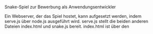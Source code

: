 Snake-Spiel zur Bewerbung als Anwendungsentwickler

Ein Webserver, der das Spiel hostet, kann aufgesetzt werden, indem serve.js über node.js ausgeführt wird. serve.js stellt die beiden anderen Dateien index.html und snake.js bereit. index.html ist über den <script>-Tag mit dem Code in Snake.js verknüpft. snake.js interagiert anschließend mit dem Canvas und dem Div der index.html.

PORT 1234, da ich nicht davon ausgehen kann, dass häufig verwendete Ports auf der Testmaschine frei sein werden.

Farben: Grün = Schlange/Snake/Player, Food wird durch eine PNG eines Apfels dargestellt. Diese skaliert sich ebenfalls nach den canvasDimensions, wie alles andere auch. Allerdings kann die Darstellung des Apfels einen kleinen Moment dauern, da ich diesen ueber eine URL eingebunden habe und dieser dann erst laden muss. Ich war mir nicht sicher wegen Urheberrechten, deshalb habe ich es nicht direkt als Datei gespeichert und eingebunden, sondern verlinke im Code auf die URL.

Steuerung: W,A,S und D oder Pfeilteasten. Das Spiel wird begonnen, indem eine dieser Tasten gedrückt wird. Neustart nach Ende des Spiels ueber Leertaste.

Man läuft nun auch nicht mehr in sich hinein, ich habe eine Richtungspruefung eingebaut, damit das Spiel nicht sofort zuende ist, wenn man eine falsche Taste drückt

Ich habe mir einige Snake-Implementationen angeschaut und habe erkannt, dass eigentlich immer die Steuerng nach meinem vorherigen Konzept umgesetzt wurde. Um nun doch etwas zu aendern, verarbeite ich hier nun nicht mehr die letzte Eingabe, sondern die erste Eingabe pro durchlauf. Fühlt sich beim Steuern auch besser an, also eine gute Idee, dort ein wenig zu ändern und auszuprobieren.

Pascal Siemer
